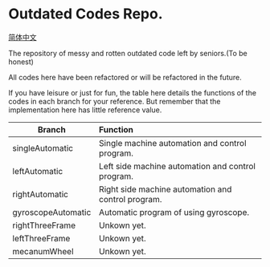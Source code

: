 # Outdated Codes Repo.
[简体中文](https://github.com/JNSMS-VexRoboticsAssociation/Outdated-Codes/blob/main/README_cn.md)

The repository of messy and rotten outdated code left by seniors.(To be honest)

All codes here have been refactored or will be refactored in the future.

If you have leisure or just for fun, the table here details the functions of the codes in each branch for your reference. But remember that the implementation here has little reference value.

| Branch             | Function                                           |
| ------------------ | :------------------------------------------------- |
| singleAutomatic    | Single machine automation and control program.     |
| leftAutomatic      | Left side machine automation and control program.  |
| rightAutomatic     | Right side machine automation and control program. |
| gyroscopeAutomatic | Automatic program of using gyroscope.              |
| rightThreeFrame    | Unkown yet.                                        |
| leftThreeFrame     | Unkown yet.                                        |
| mecanumWheel       | Unkown yet.                                        |